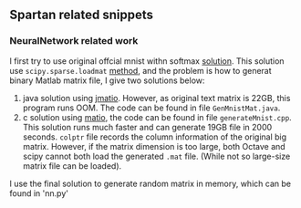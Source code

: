 ## Spartan related snippets

### NeuralNetwork related work

I first try to use original offcial mnist withn softmax [solution](https://github.com/spartan-array/spartan/blob/master/spartan/examples/mnist_mlp.py). This solution use `scipy.sparse.loadmat` [method](http://docs.scipy.org/doc/scipy/reference/generated/scipy.io.loadmat.html), and the problem is how to generat binary Matlab matrix file, I give two solutions below:
1. java solution using [jmatio](https://github.com/gradusnikov/jmatio). However, as original text matrix is 22GB, this program runs OOM. The code can be found in file `GenMnistMat.java`.
1. c solution using [matio](https://github.com/tbeu/matio), the code can be found in file `generateMnist.cpp`. This solution runs much faster and can generate 19GB file in 2000 seconds. `colptr` file records the column information of the original big matrix. However, if the matrix dimension is  too large, both Octave and scipy cannot both load the generated `.mat` file. (While not so large-size matrix file can be loaded).

I use the final solution to generate random matrix in memory, which can be found in 'nn.py'
